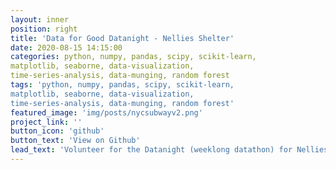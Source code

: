 ```yaml
---
layout: inner
position: right
title: 'Data for Good Datanight - Nellies Shelter'
date: 2020-08-15 14:15:00
categories: python, numpy, pandas, scipy, scikit-learn, 
matplotlib, seaborne, data-visualization, 
time-series-analysis, data-munging, random forest
tags: 'python, numpy, pandas, scipy, scikit-learn, 
matplotlib, seaborne, data-visualization, 
time-series-analysis, data-munging, random forest'
featured_image: 'img/posts/nycsubwayv2.png'
project_link: ''
button_icon: 'github'
button_text: 'View on Github'
lead_text: 'Volunteer for the Datanight (weeklong datathon) for Nellies Shelter. Unfortunately, due to non-disclosure agreement cannot give details. See tags for python packages and concepts used for the analysis.'
---
```

